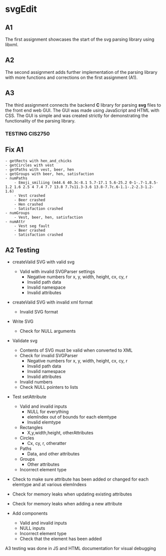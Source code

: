 # svgEdit

## A1
The first assignment showcases the start of the svg parsing library using libxml.

## A2
The second assignment adds further implementation of the parsing library with more functions and corrections on the first assignment (A1).

## A3
The third assignment connects the backend **C** library for parsing **svg** files to the front end web GUI.
The GUI was made using JavaScript and HTML with CSS.
The GUI is simple and was created strictly for demonstrating the functionality of the parsing library.

### TESTING CIS2750

## Fix A1
    - getRects with hen_and_chicks
    - getCircles with vest
    - getPaths with vest, beer, hen
    - getGroups with beer, hen, satisfaction
    - numPaths
        - Emoji_smiliing (m44.6 40.3c-8.1 5.7-17.1 5.6-25.2 0-1-.7-1.8.5-1.2 1.6 2.5 4 7.4 7.7 13.8 7.7s11.3-3.6 13.8-7.7c.6-1.1-.2-2.3-1.2-1.6)
        - Vest crashed
        - Beer crashed
        - Hen crashed
        - Satisfaction crashed
    - numGroups
        - Vest, beer, hen, satisfaction
    - numAttr
        - Vest seg fault
        - Beer crashed
        - Satisfaction crashed
## A2 Testing
- createValid SVG with valid svg
    - Valid with invalid SVGParser settings
        - Negative numbers for x, y, width, height, cx, cy, r
        - Invalid path data
        - Invalid namespace
        - Invalid attributes
- createValid SVG with invalid xml format
    - Invalid SVG format

- Write SVG
    - Check for NULL arguments

- Validate svg
    - Contents of SVG must be valid when converted to XML
    - Check for invalid SVGParser
        - Negative numbers for x, y, width, height, cx, cy, r
        - Invalid path data
        - Invalid namespace
        - Invalid attributes
    - Invalid numbers
    - Check NULL pointers to lists

- Test setAttribute
    - Valid and invalid inputs
        - NULL for everything
        - elemIndex out of bounds for each elemtype
        - Invalid elemtype
    - Rectangles
        - X,y,width,height, otherAttributes
    - Circles
        - Cx, cy, r, otheratter
    - Paths
        - Data, and other attributes
    - Groups
        - Other attributes
    - Incorrect element type
- Check to make sure attribute has been added or changed for each elemtype and at various elemIndexs
- Check for memory leaks when updating existing attributes
- Check for memory leaks when adding a new attribute

- Add components
    - Valid and invalid inputs
    - NULL inputs
    - Incorrect element type
    - Check that the element has been added

A3 testing was done in JS and HTML documentation for visual debugging
